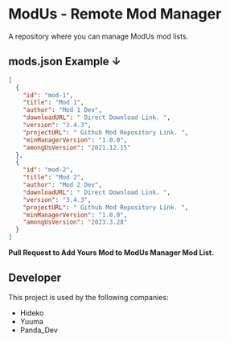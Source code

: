 # ModUs - Remote Mod Manager

A repository where you can manage ModUs mod lists.

## mods.json Example ↓
```json
[
  {
    "id": "mod-1",
    "title": "Mod 1",
    "author": "Mod 1 Dev",
    "downloadURL": " Direct Download Link. ",
    "version": "3.4.3",
    "projectURL": " Github Mod Repository Link. ",
    "minManagerVersion": "1.0.0",
    "amongUsVersion": "2021.12.15"
  },
  {
    "id": "mod-2",
    "title": "Mod 2",
    "author": "Mod 2 Dev",
    "downloadURL": " Direct Download Link. ",
    "version": "3.4.3",
    "projectURL": " Github Mod Repository Link. ",
    "minManagerVersion": "1.0.0",
    "amongUsVersion": "2023.3.28"
  }
]
```

**Pull Request to Add Yours Mod to ModUs Manager Mod List.**
## Developer

This project is used by the following companies:

- Hideko
- Yuuma
- Panda_Dev
